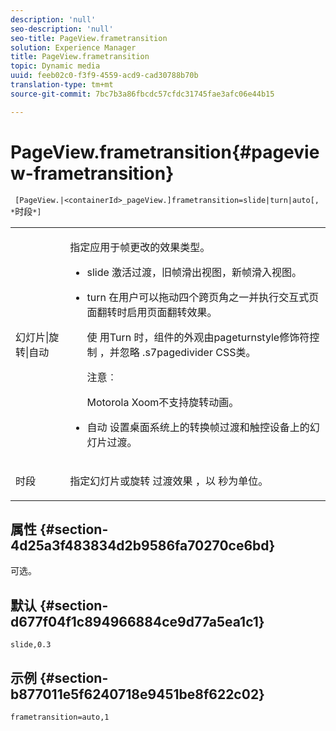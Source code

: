 ```yaml
---
description: 'null'
seo-description: 'null'
seo-title: PageView.frametransition
solution: Experience Manager
title: PageView.frametransition
topic: Dynamic media
uuid: feeb02c0-f3f9-4559-acd9-cad30788b70b
translation-type: tm+mt
source-git-commit: 7bc7b3a86fbcdc57cfdc31745fae3afc06e44b15

---
```



# PageView.frametransition{#pageview-frametransition}

` [PageView.|<containerId>_pageView.]frametransition=slide|turn|auto[, *`时段`*]`

<table id="table_625D0EEDA21B46FEA3F5CF7DDF769B50"> 
 <tbody> 
  <tr> 
   <td colname="col1"> <p> <span class="codeph"> 幻灯片|旋转|自动</span> </p> </td> 
   <td colname="col2"> <p> 指定应用于帧更改的效果类型。 </p> <p> 
     <ul id="ul_4224B7C2722A4185A8BD48703D019AA1"> 
      <li id="li_8482037F8E1C4F11A84DF51790A073FE"> <p><span class="codeph"> slide</span> 激活过渡，旧帧滑出视图，新帧滑入视图。 </p> </li> 
      <li id="li_CE9A99564DF348D0A76AB2A5945155A5"> <p><span class="codeph"> turn</span> 在用户可以拖动四个跨页角之一并执行交互式页面翻转时启用页面翻转效果。 </p> <p>使 <span class="codeph"> 用Turn</span> 时，组件的外观由pageturnstyle修饰符控制 <span class="codeph"> ，并忽略</span> .s7pagedivider <span class="codeph"></span> CSS类。 </p> <p>注意︰  <p><span class="codeph"> Motorola</span> Xoom不支持旋转动画。 </p> </p> </li> 
      <li id="li_79F85B0429CD4B389399FB3823FE767F"> <p> <span class="codeph"> 自动</span> 设置桌面系统上的转换帧过渡和触控设备上的幻灯片过渡。 </p> </li> 
     </ul> </p> </td> 
  </tr> 
  <tr> 
   <td colname="col1"> <p><span class="codeph"><span class="varname"> 时段</span></span> </p> </td> 
   <td colname="col2"> <p>指定幻灯片或旋转 <span class="codeph"> 过渡效果</span> ，以 <span class="codeph"></span> 秒为单位。 </p> </td> 
  </tr> 
 </tbody> 
</table>

## 属性 {#section-4d25a3f483834d2b9586fa70270ce6bd}

可选。

## 默认 {#section-d677f04f1c894966884ce9d77a5ea1c1}

`slide,0.3`

## 示例 {#section-b877011e5f6240718e9451be8f622c02}

`frametransition=auto,1`
